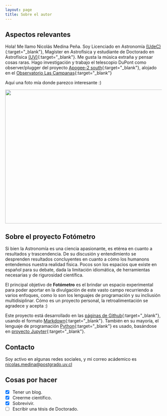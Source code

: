 ```yaml
---
layout: page
title: Sobre el autor
---
```


## Aspectos relevantes

Hola! Me llamo Nicolás Medina Peña. Soy Licenciado en Astronomía [(UdeC)](http://www.udec.cl/pexterno/){:target="_blank"}, Magíster en Astrofísica y estudiante de Doctorado en Astrofísica [(UV)](http://uv.cl/){:target="_blank"}. Me gusta la música extraña y pensar cosas raras. 
Hago investigación y trabajo el telescopio DuPont como observer/plugger del proyecto [Apogee-2 south](http://www.sdss.org/surveys/apogee-2/){:target="_blank"}, alojado en el [Observatorio Las Campanas](https://es.wikipedia.org/wiki/Observatorio_Las_Campanas.){:target="_blank"}

Aquí una foto mía donde parezco interesante :)

<img src="https://raw.githubusercontent.com/nicomedinap/nicomedinap.github.io/master/imagenes/workshop_mas_2018.jpg"
 height="430" width="600">

## Sobre el proyecto Fotómetro

Si bien la Astronomía es una ciencia apasionante, es etérea en cuanto a resultados y trascendencia. De su discusión y entendimiento se desprenden resultados concluyentes en cuanto a cómo los humanons entendemos nuestra realidad física. Pocos son los espacios que existe en español para su debate, dada la limitación idiomática, de herramientas necesarias y de rigurosidad científica. 

El principal objetivo de **Fotómetro** es el brindar un espacio experimental para poder aportar en la divulgación de este vasto campo recurriendo a varios enfoques, como lo son los lenguajes de programación y su incliusión multidisiplinar. Cómo es un proyecto personal, la retroalimentación se agradece y acepta :)

Este proyecto está desarrollado en las [páginas de Github](https://pages.github.com/){:target="_blank"}, usando el formato [Markdown](https://guides.github.com/features/mastering-markdown/){:target="_blank"}. También en su mayoría, el lenguaje de programación [Python](https://es.wikipedia.org/wiki/Python){:target="_blank"} es usado, basándose en [proyecto Jupyter](http://jupyter.org/){:target="_blank"}. 

## Contacto

Soy activo en algunas redes sociales, y mi correo acádemico es nicolas.medina@postgrado.uv.cl

## Cosas por hacer

- [x] Tener un blog.
- [x] Creerme científico.
- [x] Sobrevivir.
- [ ] Escribir una tésis de Doctorado.
